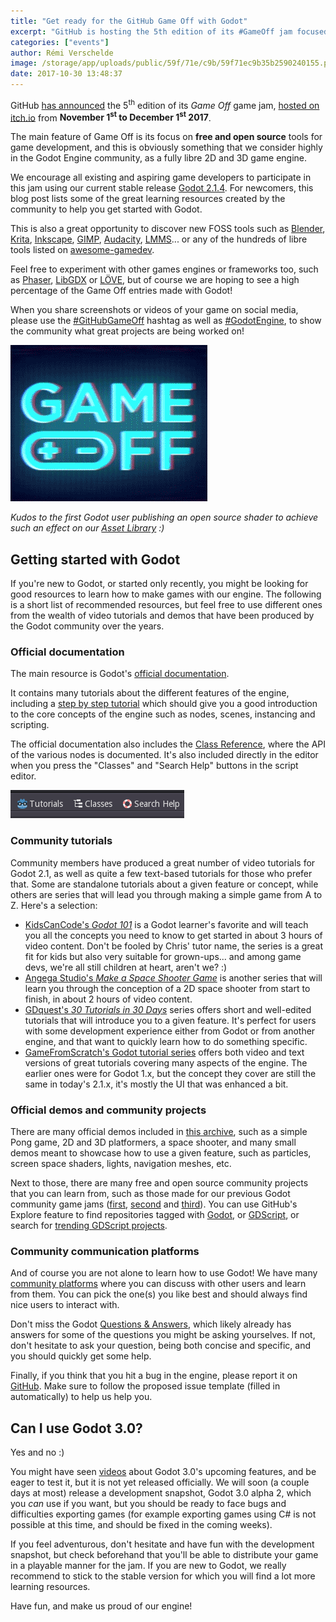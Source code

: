 ```yaml
---
title: "Get ready for the GitHub Game Off with Godot"
excerpt: "GitHub is hosting the 5th edition of its #GameOff jam focused on free and open source tools. As a leading libre 2D and 3D game engine, Godot is a perfect for that jam and it's a great opportunity to give it a try and fall in love with its intuitive yet powerful workflow!"
categories: ["events"]
author: Rémi Verschelde
image: /storage/app/uploads/public/59f/71e/c9b/59f71ec9b35b2590240155.png
date: 2017-10-30 13:48:37
---
```


GitHub [has announced](https://github.com/blog/2451-game-off-our-annual-game-jam-returns-in-november) the 5<sup>th</sup> edition of its *Game Off* game jam, [hosted on itch.io](https://itch.io/jam/game-off-2017) from **November 1<sup>st</sup> to December 1<sup>st</sup> 2017**.

The main feature of Game Off is its focus on **free and open source** tools for game development, and this is obviously something that we consider highly in the Godot Engine community, as a fully libre 2D and 3D game engine.

We encourage all existing and aspiring game developers to participate in this jam using our current stable release [Godot 2.1.4](/download). For newcomers, this blog post lists some of the great learning resources created by the community to help you get started with Godot.

This is also a great opportunity to discover new FOSS tools such as [Blender](https://www.blender.org), [Krita](https://krita.org), [Inkscape](https://inkscape.org), [GIMP](https://www.gimp.org), [Audacity](http://www.audacityteam.org), [LMMS](https://lmms.io/)... or any of the hundreds of libre tools listed on [awesome-gamedev](https://github.com/Calinou/awesome-gamedev).

Feel free to experiment with other games engines or frameworks too, such as [Phaser](http://phaser.io/news/2017/10/game-off), [LibGDX](https://libgdx.badlogicgames.com) or [LÖVE](https://love2d.org), but of course we are hoping to see a high percentage of the Game Off entries made with Godot!

When you share screenshots or videos of your game on social media, please use the [#GitHubGameOff](https://twitter.com/hashtag/GitHubGameOff) hashtag as well as [#GodotEngine](https://twitter.com/hashtag/GodotEngine), to show the community what great projects are being worked on!

![Game Off 2017 teaser](/storage/app/uploads/public/59f/71f/055/59f71f0558d2e508341373.gif)

*Kudos to the first Godot user publishing an open source shader to achieve such an effect on our [Asset Library](https://godotengine.org/asset-library) :)*

## Getting started with Godot

If you're new to Godot, or started only recently, you might be looking for good resources to learn how to make games with our engine. The following is a short list of recommended resources, but feel free to use different ones from the wealth of video tutorials and demos that have been produced by the Godot community over the years.

### Official documentation

The main resource is Godot's [official documentation](http://docs.godotengine.org/en/stable/).

It contains many tutorials about the different features of the engine, including a [step by step tutorial](http://docs.godotengine.org/en/stable/learning/step_by_step/index.html) which should give you a good introduction to the core concepts of the engine such as nodes, scenes, instancing and scripting.

The official documentation also includes the [Class Reference](http://docs.godotengine.org/en/stable/classes/index.html), where the API of the various nodes is documented. It's also included directly in the editor when you press the "Classes" and "Search Help" buttons in the script editor.

![Spectacle.M18059.png](/storage/app/uploads/public/59f/725/a1a/59f725a1a56c2535866153.png)

### Community tutorials

Community members have produced a great number of video tutorials for Godot 2.1, as well as quite a few text-based tutorials for those who prefer that. Some are standalone tutorials about a given feature or concept, while others are series that will lead you through making a simple game from A to Z. Here's a selection:

- [KidsCanCode's *Godot 101*](https://www.youtube.com/playlist?list=PLsk-HSGFjnaFISfGRTXxp65FXOa9UkYc5) is a Godot learner's favorite and will teach you all the concepts you need to know to get started in about 3 hours of video content. Don't be fooled by Chris' tutor name, the series is a great fit for kids but also very suitable for grown-ups... and among game devs, we're all still children at heart, aren't we? :)
- [Angega Studio's *Make a Space Shooter Game*](https://www.youtube.com/playlist?list=PLv3l-oZCXaqkUEqrLsKJIAhAxK_Im6Qew) is another series that will learn you through the conception of a 2D space shooter from start to finish, in about 2 hours of video content.
- [GDquest's *30 Tutorials in 30 Days*](https://www.youtube.com/playlist?list=PLhqJJNjsQ7KEr_YlibZ3SBuzfw9xwGduK) series offers short and well-edited tutorials that will introduce you to a given feature. It's perfect for users with some development experience either from Godot or from another engine, and that want to quickly learn how to do something specific.
- [GameFromScratch's Godot tutorial series](http://www.gamefromscratch.com/page/Godot-Game-Engine-tutorial-series.aspx) offers both video and text versions of great tutorials covering many aspects of the engine. The earlier ones were for Godot 1.x, but the concept they cover are still the same in today's 2.1.x, it's mostly the UI that was enhanced a bit.

### Official demos and community projects

There are many official demos included in [this archive](https://downloads.tuxfamily.org/godotengine/demos/2.1/Godot-Demos-2.1.4-stable.zip), such as a simple Pong game, 2D and 3D platformers, a space shooter, and many small demos meant to showcase how to use a given feature, such as particles, screen space shaders, lights, navigation meshes, etc.

Next to those, there are many free and open source community projects that you can learn from, such as those made for our previous Godot community game jams ([first](https://itch.io/jam/godotjam032016), [second](https://itch.io/jam/godotjam062016) and [third](https://itch.io/jam/godotjam122016)). You can use GitHub's Explore feature to find repositories tagged with [Godot](https://github.com/topics/godot), or [GDScript](https://github.com/topics/gdscript), or search for [trending GDScript projects](https://github.com/trending/gdscript?since=monthly).

### Community communication platforms

And of course you are not alone to learn how to use Godot! We have many [community platforms](https://godotengine.org/community) where you can discuss with other users and learn from them. You can pick the one(s) you like best and should always find nice users to interact with.

Don't miss the Godot [Questions & Answers](https://godotengine.org/qa), which likely already has answers for some of the questions you might be asking yourselves. If not, don't hesitate to ask your question, being both concise and specific, and you should quickly get some help.

Finally, if you think that you hit a bug in the engine, please report it on [GitHub](http://github.com/godotengine/godot). Make sure to follow the proposed issue template (filled in automatically) to help us help you.

## Can I use Godot 3.0?

Yes and no :)

You might have seen [videos](https://www.youtube.com/watch?v=XptlVErsL-o) about Godot 3.0's upcoming features, and be eager to test it, but it is not yet released officially. We will soon (a couple days at most) release a development snapshot, Godot 3.0 alpha 2, which you *can* use if you want, but you should be ready to face bugs and difficulties exporting games (for example exporting games using C# is not possible at this time, and should be fixed in the coming weeks).

If you feel adventurous, don't hesitate and have fun with the development snapshot, but check beforehand that you'll be able to distribute your game in a playable manner for the jam. If you are new to Godot, we really recommend to stick to the stable version for which you will find a lot more learning resources.

Have fun, and make us proud of our engine!